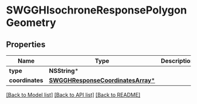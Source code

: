 # SWGGHIsochroneResponsePolygonGeometry

## Properties
Name | Type | Description | Notes
------------ | ------------- | ------------- | -------------
**type** | **NSString*** |  | [optional] 
**coordinates** | [**SWGGHResponseCoordinatesArray***](SWGGHResponseCoordinatesArray.md) |  | [optional] 

[[Back to Model list]](../README.md#documentation-for-models) [[Back to API list]](../README.md#documentation-for-api-endpoints) [[Back to README]](../README.md)


